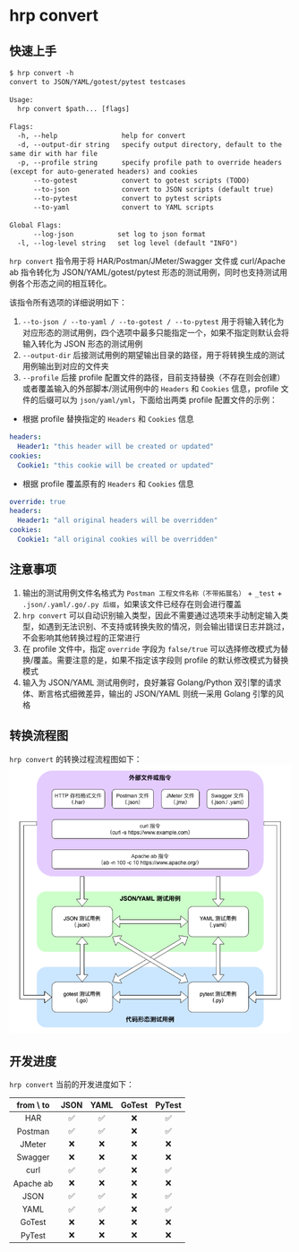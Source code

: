# hrp convert

## 快速上手

```shell
$ hrp convert -h
convert to JSON/YAML/gotest/pytest testcases

Usage:
  hrp convert $path... [flags]

Flags:
  -h, --help                help for convert
  -d, --output-dir string   specify output directory, default to the same dir with har file
  -p, --profile string      specify profile path to override headers (except for auto-generated headers) and cookies
      --to-gotest           convert to gotest scripts (TODO)
      --to-json             convert to JSON scripts (default true)
      --to-pytest           convert to pytest scripts
      --to-yaml             convert to YAML scripts

Global Flags:
      --log-json           set log to json format
  -l, --log-level string   set log level (default "INFO")
```

`hrp convert` 指令用于将 HAR/Postman/JMeter/Swagger 文件或 curl/Apache ab 指令转化为 JSON/YAML/gotest/pytest 形态的测试用例，同时也支持测试用例各个形态之间的相互转化。

该指令所有选项的详细说明如下：

1. `--to-json / --to-yaml / --to-gotest / --to-pytest` 用于将输入转化为对应形态的测试用例，四个选项中最多只能指定一个，如果不指定则默认会将输入转化为 JSON 形态的测试用例
2. `--output-dir` 后接测试用例的期望输出目录的路径，用于将转换生成的测试用例输出到对应的文件夹
3. `--profile` 后接 profile 配置文件的路径，目前支持替换（不存在则会创建）或者覆盖输入的外部脚本/测试用例中的 `Headers` 和 `Cookies` 信息，profile 文件的后缀可以为 `json/yaml/yml`，下面给出两类 profile 配置文件的示例：

- 根据 profile 替换指定的 `Headers` 和 `Cookies` 信息

```yaml
headers:
  Header1: "this header will be created or updated"
cookies:
  Cookie1: "this cookie will be created or updated"
```

- 根据 profile 覆盖原有的 `Headers` 和 `Cookies` 信息

```yaml
override: true
headers:
  Header1: "all original headers will be overridden"
cookies:
  Cookie1: "all original cookies will be overridden"
```

## 注意事项

1. 输出的测试用例文件名格式为 `Postman 工程文件名称（不带拓展名）` + `_test` + `.json/.yaml/.go/.py 后缀`，如果该文件已经存在则会进行覆盖
2. `hrp convert` 可以自动识别输入类型，因此不需要通过选项来手动制定输入类型，如遇到无法识别、不支持或转换失败的情况，则会输出错误日志并跳过，不会影响其他转换过程的正常进行
3. 在 profile 文件中，指定 `override` 字段为 `false/true` 可以选择修改模式为替换/覆盖。需要注意的是，如果不指定该字段则 profile 的默认修改模式为替换模式
4. 输入为 JSON/YAML 测试用例时，良好兼容 Golang/Python 双引擎的请求体、断言格式细微差异，输出的 JSON/YAML 则统一采用 Golang 引擎的风格


## 转换流程图

`hrp convert` 的转换过程流程图如下：
![flow chart](asset/flowgram.png)

## 开发进度

`hrp convert` 当前的开发进度如下：

| from \ to | JSON | YAML | GoTest | PyTest |
|:---------:|:----:|:----:|:------:|:------:|
|    HAR    |  ✅   |  ✅   |   ❌    |   ✅    |
|  Postman  |  ✅   |  ✅   |   ❌    |   ✅    |
|  JMeter   |  ❌   |  ❌   |   ❌    |   ❌    |
|  Swagger  |  ❌   |  ❌   |   ❌    |   ❌    |
|   curl    |  ✅   |  ✅   |   ❌    |   ✅    |
| Apache ab |  ❌   |  ❌   |   ❌    |   ❌    |
|   JSON    |  ✅   |  ✅   |   ❌    |   ✅    |
|   YAML    |  ✅   |  ✅   |   ❌    |   ✅    |
|  GoTest   |  ❌   |  ❌   |   ❌    |   ❌    |
|  PyTest   |  ❌   |  ❌   |   ❌    |   ❌    |